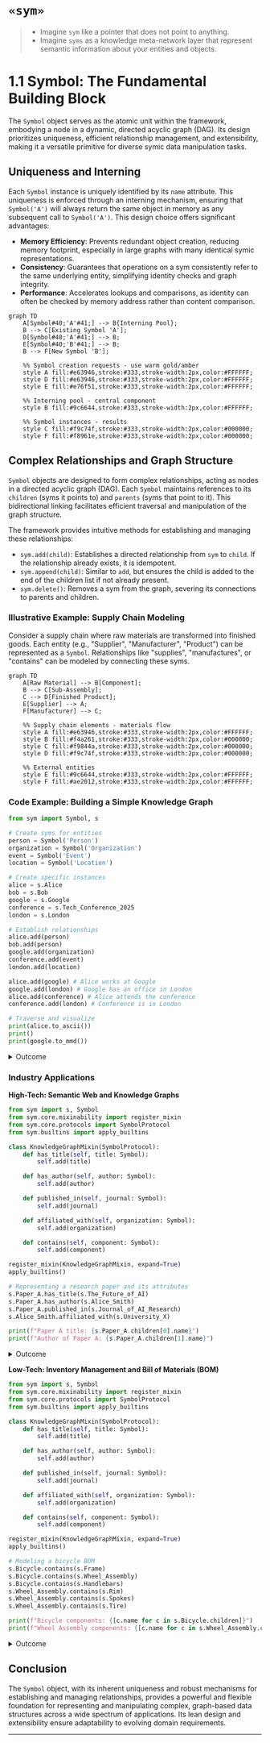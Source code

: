 # `«sym»`

> - Imagine `sym` like a pointer that does not point to anything. 
> - Imagine `syms` as a knowledge meta-network layer that represent semantic information about your entities and objects.

# 1.1 Symbol: The Fundamental Building Block

The `Symbol` object serves as the atomic unit within the framework, embodying a node in a dynamic, directed acyclic graph (DAG). Its design prioritizes uniqueness, efficient relationship management, and extensibility, making it a versatile primitive for diverse symic data manipulation tasks.

## Uniqueness and Interning

Each `Symbol` instance is uniquely identified by its `name` attribute. This uniqueness is enforced through an interning mechanism, ensuring that `Symbol('A')` will always return the same object in memory as any subsequent call to `Symbol('A')`. This design choice offers significant advantages:

-   **Memory Efficiency**: Prevents redundant object creation, reducing memory footprint, especially in large graphs with many identical symic representations.
-   **Consistency**: Guarantees that operations on a sym consistently refer to the same underlying entity, simplifying identity checks and graph integrity.
-   **Performance**: Accelerates lookups and comparisons, as identity can often be checked by memory address rather than content comparison.

```mermaid
graph TD
    A[Symbol#40;'A'#41;] --> B{Interning Pool};
    B --> C[Existing Symbol 'A'];
    D[Symbol#40;'A'#41;] --> B;
    E[Symbol#40;'B'#41;] --> B;
    B --> F[New Symbol 'B'];

    %% Symbol creation requests - use warm gold/amber
    style A fill:#e63946,stroke:#333,stroke-width:2px,color:#FFFFFF;
    style D fill:#e63946,stroke:#333,stroke-width:2px,color:#FFFFFF;
    style E fill:#e76f51,stroke:#333,stroke-width:2px,color:#FFFFFF;
    
    %% Interning pool - central component
    style B fill:#9c6644,stroke:#333,stroke-width:2px,color:#FFFFFF;
    
    %% Symbol instances - results
    style C fill:#f9c74f,stroke:#333,stroke-width:2px,color:#000000;
    style F fill:#f8961e,stroke:#333,stroke-width:2px,color:#000000;
```

## Complex Relationships and Graph Structure

`Symbol` objects are designed to form complex relationships, acting as nodes in a directed acyclic graph (DAG). Each `Symbol` maintains references to its `children` (syms it points to) and `parents` (syms that point to it). This bidirectional linking facilitates efficient traversal and manipulation of the graph structure.

The framework provides intuitive methods for establishing and managing these relationships:

-   `sym.add(child)`: Establishes a directed relationship from `sym` to `child`. If the relationship already exists, it is idempotent.
-   `sym.append(child)`: Similar to `add`, but ensures the child is added to the end of the children list if not already present.
-   `sym.delete()`: Removes a sym from the graph, severing its connections to parents and children.

### Illustrative Example: Supply Chain Modeling

Consider a supply chain where raw materials are transformed into finished goods. Each entity (e.g., "Supplier", "Manufacturer", "Product") can be represented as a `Symbol`. Relationships like "supplies", "manufactures", or "contains" can be modeled by connecting these syms.

```mermaid
graph TD
    A[Raw Material] --> B[Component];
    B --> C[Sub-Assembly];
    C --> D[Finished Product];
    E[Supplier] --> A;
    F[Manufacturer] --> C;

    %% Supply chain elements - materials flow
    style A fill:#e63946,stroke:#333,stroke-width:2px,color:#FFFFFF;
    style B fill:#f4a261,stroke:#333,stroke-width:2px,color:#000000;
    style C fill:#f9844a,stroke:#333,stroke-width:2px,color:#000000;
    style D fill:#f9c74f,stroke:#333,stroke-width:2px,color:#000000;
    
    %% External entities
    style E fill:#9c6644,stroke:#333,stroke-width:2px,color:#FFFFFF;
    style F fill:#ae2012,stroke:#333,stroke-width:2px,color:#FFFFFF;
```
### Code Example: Building a Simple Knowledge Graph

```python
from sym import Symbol, s

# Create syms for entities
person = Symbol('Person')
organization = Symbol('Organization')
event = Symbol('Event')
location = Symbol('Location')

# Create specific instances
alice = s.Alice
bob = s.Bob
google = s.Google
conference = s.Tech_Conference_2025
london = s.London

# Establish relationships
alice.add(person)
bob.add(person)
google.add(organization)
conference.add(event)
london.add(location)

alice.add(google) # Alice works at Google
google.add(london) # Google has an office in London
alice.add(conference) # Alice attends the conference
conference.add(london) # Conference is in London

# Traverse and visualize
print(alice.to_ascii())
print()
print(google.to_mmd())
```
<details>
<summary>Outcome</summary>

```text
- Alice
  - Person
  - Google
    - Organization
    - London
      - Location
  - Tech_Conference_2025
    - Event

graph TD
    Google --> Organization
    Google --> London
    London --> Location
```

**Rendered Mermaid Diagram:**
```mermaid
graph TD
    Google --> Organization
    Google --> London
    London --> Location
```

</details>

### Industry Applications

**High-Tech: Semantic Web and Knowledge Graphs**
```python
from sym import s, Symbol
from sym.core.mixinability import register_mixin
from sym.core.protocols import SymbolProtocol
from sym.builtins import apply_builtins

class KnowledgeGraphMixin(SymbolProtocol):
    def has_title(self, title: Symbol):
        self.add(title)

    def has_author(self, author: Symbol):
        self.add(author)

    def published_in(self, journal: Symbol):
        self.add(journal)

    def affiliated_with(self, organization: Symbol):
        self.add(organization)

    def contains(self, component: Symbol):
        self.add(component)

register_mixin(KnowledgeGraphMixin, expand=True)
apply_builtins()

# Representing a research paper and its attributes
s.Paper_A.has_title(s.The_Future_of_AI)
s.Paper_A.has_author(s.Alice_Smith)
s.Paper_A.published_in(s.Journal_of_AI_Research)
s.Alice_Smith.affiliated_with(s.University_X)

print(f"Paper A title: {s.Paper_A.children[0].name}")
print(f"Author of Paper A: {s.Paper_A.children[1].name}")
```
<details>
<summary>Outcome</summary>

```text
Paper A title: The_Future_of_AI
Author of Paper A: Alice_Smith
```
</details>

**Low-Tech: Inventory Management and Bill of Materials (BOM)**
```python
from sym import s, Symbol
from sym.core.mixinability import register_mixin
from sym.core.protocols import SymbolProtocol
from sym.builtins import apply_builtins

class KnowledgeGraphMixin(SymbolProtocol):
    def has_title(self, title: Symbol):
        self.add(title)

    def has_author(self, author: Symbol):
        self.add(author)

    def published_in(self, journal: Symbol):
        self.add(journal)

    def affiliated_with(self, organization: Symbol):
        self.add(organization)

    def contains(self, component: Symbol):
        self.add(component)

register_mixin(KnowledgeGraphMixin, expand=True)
apply_builtins()

# Modeling a bicycle BOM
s.Bicycle.contains(s.Frame)
s.Bicycle.contains(s.Wheel_Assembly)
s.Bicycle.contains(s.Handlebars)
s.Wheel_Assembly.contains(s.Rim)
s.Wheel_Assembly.contains(s.Spokes)
s.Wheel_Assembly.contains(s.Tire)

print(f"Bicycle components: {[c.name for c in s.Bicycle.children]}")
print(f"Wheel Assembly components: {[c.name for c in s.Wheel_Assembly.children]}")
```
<details>
<summary>Outcome</summary>

```text
Bicycle components: ['Frame', 'Wheel_Assembly', 'Handlebars']
Wheel Assembly components: ['Rim', 'Spokes', 'Tire']
```
</details>

## Conclusion

The `Symbol` object, with its inherent uniqueness and robust mechanisms for establishing and managing relationships, provides a powerful and flexible foundation for representing and manipulating complex, graph-based data structures across a wide spectrum of applications. Its lean design and extensibility ensure adaptability to evolving domain requirements.

---
